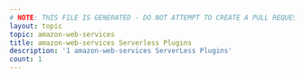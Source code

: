 ```yaml
---
# NOTE: THIS FILE IS GENERATED - DO NOT ATTEMPT TO CREATE A PULL REQUEST TO UPDATE THE DATA. 
layout: topic
topic: amazon-web-services
title: amazon-web-services Serverless Plugins
description: '1 amazon-web-services ServerLess Plugins'
count: 1
---
```

